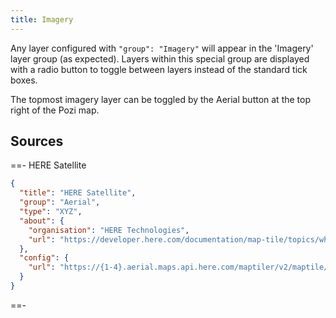 ```yaml
---
title: Imagery
---
```


Any layer configured with `"group": "Imagery"` will appear in the 'Imagery' layer group (as expected). Layers within this special group are displayed with a radio button to toggle between layers instead of the standard tick boxes.

The topmost imagery layer can be toggled by the Aerial button at the top right of the Pozi map.

## Sources

==- HERE Satellite

  ```json
  {
    "title": "HERE Satellite",
    "group": "Aerial",
    "type": "XYZ",
    "about": {
      "organisation": "HERE Technologies",
      "url": "https://developer.here.com/documentation/map-tile/topics/what-is.html"
    },
    "config": {
      "url": "https://{1-4}.aerial.maps.api.here.com/maptiler/v2/maptile/newest/hybrid.day/{z}/{x}/{y}/256/png8?lg=ENG&app_id=ourappid&token=ourtoken"
    }
  }
  ```

==-
